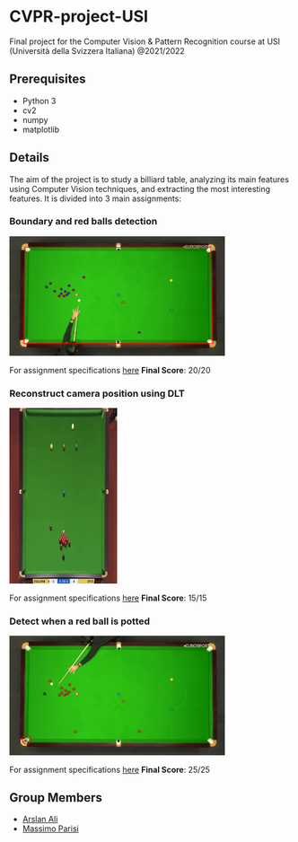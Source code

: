 # CVPR-project-USI
Final project for the Computer Vision &amp; Pattern Recognition course at USI (Università della Svizzera Italiana) @2021/2022

## Prerequisites
- Python 3
- cv2
- numpy
- matplotlib

## Details
The aim of the project is to study a billiard table, analyzing its main features using Computer Vision techniques, and extracting the most interesting features.
It is divided into 3 main assignments:
### Boundary and red balls detection
<img src="https://github.com/arstek131/CVPR-project-USI/blob/main/Ali_Parisi_CVPR_1/cvpr_1.png"  style="width: 40vw; min-width: 140px;"/>

For assignment specifications [here](https://github.com/arstek131/CVPR-project-USI/blob/main/Ali_Parisi_CVPR_1/assignment_4.pdf)
**Final Score**: 20/20

### Reconstruct camera position using DLT
<img src="https://github.com/arstek131/CVPR-project-USI/blob/main/Ali_Parisi_CVPR_2/cvpr_2.png"  style="width: 20vw; min-width: 140px;"/>

For assignment specifications [here](https://github.com/arstek131/CVPR-project-USI/blob/main/Ali_Parisi_CVPR_2/assignment_6.pdf)
**Final Score**: 15/15

### Detect when a red ball is potted
<img src="https://github.com/arstek131/CVPR-project-USI/blob/main/Ali_Parisi_CVPR_3/cvpr_3.png" style="width: 40vw; min-width: 140px;" />

For assignment specifications [here](https://github.com/arstek131/CVPR-project-USI/blob/main/Ali_Parisi_CVPR_3/assignment_7.pdf)
**Final Score**: 25/25


## Group Members
- [Arslan Ali](https://github.com/arstek131)
- [Massimo Parisi](https://github.com/MassimoParisi)
